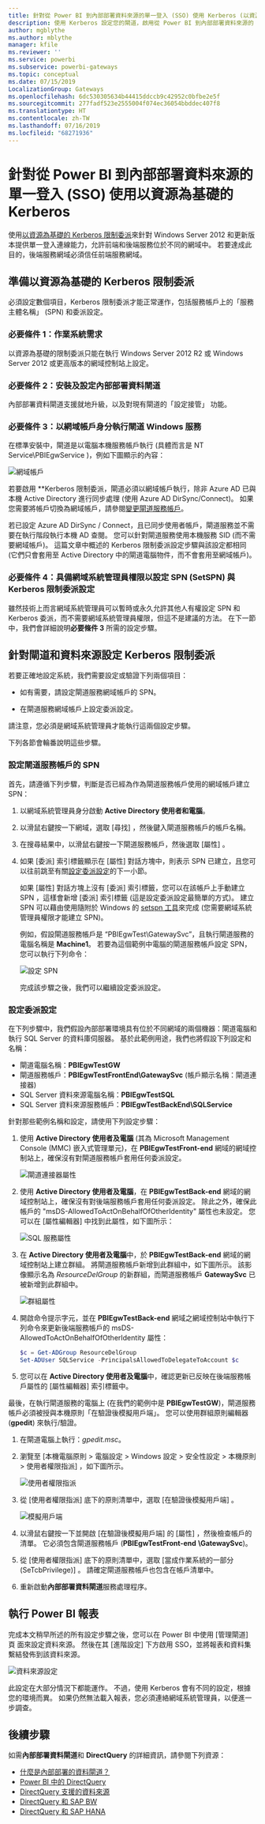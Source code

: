 ```yaml
---
title: 針對從 Power BI 到內部部署資料來源的單一登入 (SSO) 使用 Kerberos (以資源為基礎)
description: 使用 Kerberos 設定您的閘道，啟用從 Power BI 到內部部署資料來源的 SSO
author: mgblythe
ms.author: mblythe
manager: kfile
ms.reviewer: ''
ms.service: powerbi
ms.subservice: powerbi-gateways
ms.topic: conceptual
ms.date: 07/15/2019
LocalizationGroup: Gateways
ms.openlocfilehash: 6dc530305634b44415ddccb9c42952c0bfbe2e5f
ms.sourcegitcommit: 277fadf523e2555004f074ec36054bbddec407f8
ms.translationtype: HT
ms.contentlocale: zh-TW
ms.lasthandoff: 07/16/2019
ms.locfileid: "68271936"
---
```

# <a name="use-resource-based-kerberos-for-single-sign-on-sso-from-power-bi-to-on-premises-data-sources"></a>針對從 Power BI 到內部部署資料來源的單一登入 (SSO) 使用以資源為基礎的 Kerberos

使用[以資源為基礎的 Kerberos 限制委派](/windows-server/security/kerberos/kerberos-constrained-delegation-overview)來針對 Windows Server 2012 和更新版本提供單一登入連線能力，允許前端和後端服務位於不同的網域中。 若要達成此目的，後端服務網域必須信任前端服務網域。

## <a name="preparing-for-resource-based-kerberos-constrained-delegation"></a>準備以資源為基礎的 Kerberos 限制委派

必須設定數個項目，Kerberos 限制委派才能正常運作，包括服務帳戶上的「服務主體名稱」  (SPN) 和委派設定。

### <a name="prerequisite-1-operating-system-requirements"></a>必要條件 1：作業系統需求

以資源為基礎的限制委派只能在執行 Windows Server 2012 R2 或 Windows Server 2012 或更高版本的網域控制站上設定。

### <a name="prerequisite-2-install-and-configure-the-on-premises-data-gateway"></a>必要條件 2：安裝及設定內部部署資料閘道

內部部署資料閘道支援就地升級，以及對現有閘道的「設定接管」  功能。

### <a name="prerequisite-3-run-the-gateway-windows-service-as-a-domain-account"></a>必要條件 3：以網域帳戶身分執行閘道 Windows 服務

在標準安裝中，閘道是以電腦本機服務帳戶執行 (具體而言是 NT Service\PBIEgwService  )，例如下圖顯示的內容：

![網域帳戶](media/service-gateway-sso-kerberos-resource/domain-account.png)

若要啟用 **Kerberos 限制委派，閘道必須以網域帳戶執行，除非 Azure AD 已與本機 Active Directory 進行同步處理 (使用 Azure AD DirSync/Connect)。 如果您需要將帳戶切換為網域帳戶，請參閱[變更閘道服務帳戶](/data-integration/gateway/service-gateway-service-account)。

若已設定 Azure AD DirSync / Connect，且已同步使用者帳戶，閘道服務並不需要在執行階段執行本機 AD 查閱。 您可以針對閘道服務使用本機服務 SID (而不需要網域帳戶)。 這篇文章中概述的 Kerberos 限制委派設定步驟與該設定都相同 (它們只會套用至 Active Directory 中的閘道電腦物件，而不會套用至網域帳戶)。

### <a name="prerequisite-4-have-domain-admin-rights-to-configure-spns-setspn-and-kerberos-constrained-delegation-settings"></a>必要條件 4：具備網域系統管理員權限以設定 SPN (SetSPN) 與 Kerberos 限制委派設定

雖然技術上而言網域系統管理員可以暫時或永久允許其他人有權設定 SPN 和 Kerberos 委派，而不需要網域系統管理員權限，但這不是建議的方法。 在下一節中，我們會詳細說明**必要條件 3** 所需的設定步驟。

## <a name="configuring-kerberos-constrained-delegation-for-the-gateway-and-data-source"></a>針對閘道和資料來源設定 Kerberos 限制委派

若要正確地設定系統，我們需要設定或驗證下列兩個項目：

* 如有需要，請設定閘道服務網域帳戶的 SPN。

* 在閘道服務網域帳戶上設定委派設定。

請注意，您必須是網域系統管理員才能執行這兩個設定步驟。

下列各節會輪番說明這些步驟。

### <a name="configure-an-spn-for-the-gateway-service-account"></a>設定閘道服務帳戶的 SPN

首先，請遵循下列步驟，判斷是否已經為作為閘道服務帳戶使用的網域帳戶建立 SPN：

1. 以網域系統管理員身分啟動 **Active Directory 使用者和電腦**。

1. 以滑鼠右鍵按一下網域，選取 [尋找]  ，然後鍵入閘道服務帳戶的帳戶名稱。

1. 在搜尋結果中，以滑鼠右鍵按一下閘道服務帳戶，然後選取 [屬性]  。

1. 如果 [委派]  索引標籤顯示在 [屬性]  對話方塊中，則表示 SPN 已建立，且您可以往前跳至有關[設定委派設定](#configure-delegation-settings)的下一小節。

    如果 [屬性]  對話方塊上沒有 [委派]  索引標籤，您可以在該帳戶上手動建立 SPN ，這樣會新增 [委派]  索引標籤 (這是設定委派設定最簡單的方式)。 建立 SPN 可以藉由使用隨附於 Windows 的 [setspn 工具](https://technet.microsoft.com/library/cc731241.aspx)來完成 (您需要網域系統管理員權限才能建立 SPN)。

    例如，假設閘道服務帳戶是 “PBIEgwTest\GatewaySvc”，且執行閘道服務的電腦名稱是 **Machine1**。 若要為這個範例中電腦的閘道服務帳戶設定 SPN，您可以執行下列命令：

      ![設定 SPN](media/service-gateway-sso-kerberos-resource/set-spn.png)

    完成該步驟之後，我們可以繼續設定委派設定。

### <a name="configure-delegation-settings"></a>設定委派設定

在下列步驟中，我們假設內部部署環境具有位於不同網域的兩個機器：閘道電腦和執行 SQL Server 的資料庫伺服器。 基於此範例用途，我們也將假設下列設定和名稱：

* 閘道電腦名稱：**PBIEgwTestGW**
* 閘道服務帳戶：**PBIEgwTestFrontEnd\GatewaySvc** (帳戶顯示名稱：閘道連接器)
* SQL Server 資料來源電腦名稱：**PBIEgwTestSQL**
* SQL Server 資料來源服務帳戶：**PBIEgwTestBackEnd\SQLService**

針對那些範例名稱和設定，請使用下列設定步驟：

1. 使用 **Active Directory 使用者及電腦** (其為 Microsoft Management Console (MMC) 嵌入式管理單元)，在 **PBIEgwTestFront-end** 網域的網域控制站上，確保沒有對閘道服務帳戶套用任何委派設定。

    ![閘道連接器屬性](media/service-gateway-sso-kerberos-resource/gateway-connector-properties.png)

1. 使用 **Active Directory 使用者及電腦**，在 **PBIEgwTestBack-end** 網域的網域控制站上，確保沒有對後端服務帳戶套用任何委派設定。 除此之外，確保此帳戶的 "msDS-AllowedToActOnBehalfOfOtherIdentity" 屬性也未設定。 您可以在 [屬性編輯器] 中找到此屬性，如下圖所示：

    ![SQL 服務屬性](media/service-gateway-sso-kerberos-resource/sql-service-properties.png)

1. 在 **Active Directory 使用者及電腦**中，於 **PBIEgwTestBack-end** 網域的網域控制站上建立群組。 將閘道服務帳戶新增到此群組中，如下圖所示。 該影像顯示名為 _ResourceDelGroup_ 的新群組，而閘道服務帳戶 **GatewaySvc** 已被新增到此群組中。

    ![群組屬性](media/service-gateway-sso-kerberos-resource/group-properties.png)

1. 開啟命令提示字元，並在 **PBIEgwTestBack-end** 網域之網域控制站中執行下列命令來更新後端服務帳戶的 msDS-AllowedToActOnBehalfOfOtherIdentity 屬性：

    ```powershell
    $c = Get-ADGroup ResourceDelGroup
    Set-ADUser SQLService -PrincipalsAllowedToDelegateToAccount $c
    ```

1. 您可以在 **Active Directory 使用者及電腦**中，確認更新已反映在後端服務帳戶屬性的 [屬性編輯器] 索引標籤中。

最後，在執行閘道服務的電腦上 (在我們的範例中是 **PBIEgwTestGW**)，閘道服務帳戶必須被授與本機原則「在驗證後模擬用戶端」。 您可以使用群組原則編輯器 (**gpedit**) 來執行/驗證。

1. 在閘道電腦上執行：_gpedit.msc_。

1. 瀏覽至 [本機電腦原則 > 電腦設定 > Windows 設定 > 安全性設定 > 本機原則 > 使用者權限指派]  ，如下圖所示。

    ![使用者權限指派](media/service-gateway-sso-kerberos-resource/user-rights-assignment.png)

1. 從 [使用者權限指派]  底下的原則清單中，選取 [在驗證後模擬用戶端]  。

    ![模擬用戶端](media/service-gateway-sso-kerberos-resource/impersonate-client.png)

1. 以滑鼠右鍵按一下並開啟 [在驗證後模擬用戶端]  的 [屬性]  ，然後檢查帳戶的清單。 它必須包含閘道服務帳戶 (**PBIEgwTestFront-end** **\GatewaySvc**)。

1. 從 [使用者權限指派]  底下的原則清單中，選取 [當成作業系統的一部分 (SeTcbPrivilege)]  。 請確定閘道服務帳戶也包含在帳戶清單中。

1. 重新啟動**內部部署資料閘道**服務處理程序。

## <a name="running-a-power-bi-report"></a>執行 Power BI 報表

完成本文稍早所述的所有設定步驟之後，您可以在 Power BI 中使用 [管理閘道]  頁 面來設定資料來源。 然後在其 [進階設定]  下方啟用 SSO，並將報表和資料集繫結發佈到該資料來源。

![資料來源設定](media/service-gateway-sso-kerberos-resource/data-source-settings.png)

此設定在大部分情況下都能運作。 不過，使用 Kerberos 會有不同的設定，根據您的環境而異。 如果仍然無法載入報表，您必須連絡網域系統管理員，以便進一步調查。

## <a name="next-steps"></a>後續步驟

如需**內部部署資料閘道**和 **DirectQuery** 的詳細資訊，請參閱下列資源：

* [什麼是內部部署的資料閘道？](/data-integration/gateway/service-gateway-onprem.md)
* [Power BI 中的 DirectQuery](desktop-directquery-about.md)
* [DirectQuery 支援的資料來源](desktop-directquery-data-sources.md)
* [DirectQuery 和 SAP BW](desktop-directquery-sap-bw.md)
* [DirectQuery 和 SAP HANA](desktop-directquery-sap-hana.md)
